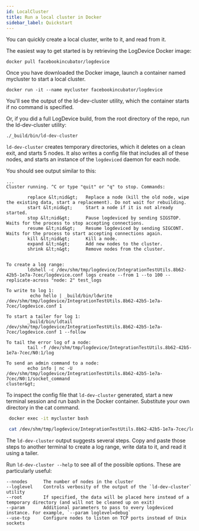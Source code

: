 ```yaml
---
id: LocalCluster
title: Run a local cluster in Docker
sidebar_label: Quickstart
---
```

You can quickly create a local cluster, write to it, and read from it.

The easiest way to get started is by retrieving the LogDevice Docker image:

```shell
docker pull facebookincubator/logdevice
```
Once you have downloaded the Docker image, launch a container named mycluster to start a local cluster.
```shell
docker run -it --name mycluster facebookincubator/logdevice
```
You'll see the output of the ld-dev-cluster utility, which the container starts if no command is specified.

Or, if you did a full LogDevice build, from the root directory of the repo, run the ld-dev-cluster utility:

```shell
./_build/bin/ld-dev-cluster
```

`ld-dev-cluster` creates temporary directories, which it deletes on a clean exit, and starts 5 nodes. It also writes a config file that includes all of these nodes, and starts an instance of the `logdeviced` daemon for each node.

You should see output similar to this:

```text
...
Cluster running. ^C or type "quit" or "q" to stop. Commands:

        replace &lt;nid&gt;   Replace a node (kill the old node, wipe the existing data, start a replacement). Do not wait for rebuilding.
        start &lt;nid&gt;     Start a node if it is not already started.
        stop &lt;nid&gt;      Pause logdeviced by sending SIGSTOP. Waits for the process to stop accepting connections.
        resume &lt;nid&gt;    Resume logdeviced by sending SIGCONT. Waits for the process to start accepting connections again.
        kill &lt;nid&gt;      Kill a node.
        expand &lt;n&gt;      Add new nodes to the cluster.
        shrink &lt;n&gt;      Remove nodes from the cluster.


To create a log range:
        ldshell -c /dev/shm/tmp/logdevice/IntegrationTestUtils.8b62-42b5-1e7a-7cec/logdevice.conf logs create --from 1 --to 100 --replicate-across "node: 2" test_logs

To write to log 1:
         echo hello | _build/bin/ldwrite /dev/shm/tmp/logdevice/IntegrationTestUtils.8b62-42b5-1e7a-7cec/logdevice.conf 1

To start a tailer for log 1:
        _build/bin/ldtail /dev/shm/tmp/logdevice/IntegrationTestUtils.8b62-42b5-1e7a-7cec/logdevice.conf 1 --follow

To tail the error log of a node:
        tail -f /dev/shm/tmp/logdevice/IntegrationTestUtils.8b62-42b5-1e7a-7cec/N0:1/log

To send an admin command to a node:
        echo info | nc -U /dev/shm/tmp/logdevice/IntegrationTestUtils.8b62-42b5-1e7a-7cec/N0:1/socket_command  
cluster&gt;
```

To inspect the config file that `ld-dev-cluster` generated, start a new terminal session and run bash in the Docker container. Substitute your own directory in the cat command.

```bash
 docker exec -it mycluster bash

 cat /dev/shm/tmp/logdevice/IntegrationTestUtils.8b62-42b5-1e7a-7cec/logdevice.conf
```

The `ld-dev-cluster` output suggests several steps. Copy and paste those steps to another terminal to create a log range, write data to
it, and read it using a tailer.

Run `ld-dev-cluster --help` to see all of the possible options. These are particularly useful:
```text
--nnodes      The number of nodes in the cluster
--loglevel    Controls verbosity of the output of the `ld-dev-cluster` utility
--root        If specified, the data will be placed here instead of a temporary directory (and will not be cleaned up on exit)
--param       Additional parameters to pass to every logdeviced instance. For example, `--param loglevel=debug`
--use-tcp     Configure nodes to listen on TCP ports instead of Unix sockets
```
